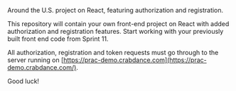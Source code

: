 Around the U.S. project on React, featuring authorization and registration.

This repository will contain your own front-end project on React with added authorization and registration features.
Start working with your previously built front end code from Sprint 11.

All authorization, registration and token requests must go through to the server running on [https://prac-demo.crabdance.com](https://prac-demo.crabdance.com/).

Good luck!
